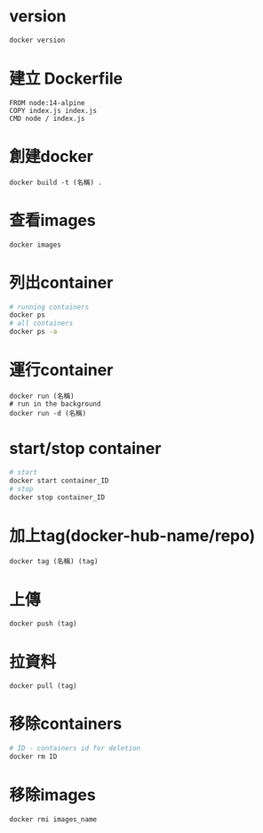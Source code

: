 # version
```bash
docker version
```
# 建立 Dockerfile
```
FROM node:14-alpine
COPY index.js index.js
CMD node / index.js
```
# 創建docker
```
docker build -t (名稱) .
```
# 查看images
```
docker images
```
# 列出container
```bash
# running containers
docker ps
# all containers
docker ps -a
```
# 運行container
```
docker run (名稱)
# run in the background
docker run -d (名稱)
```
# start/stop container
```bash
# start
docker start container_ID
# stop
docker stop container_ID
```
# 加上tag(docker-hub-name/repo)
```
docker tag (名稱) (tag)
```
# 上傳
```
docker push (tag) 
```
# 拉資料
```
docker pull (tag)
```
# 移除containers
```bash
# ID - containers id for deletion
docker rm ID
```
# 移除images
```bash
docker rmi images_name
```







